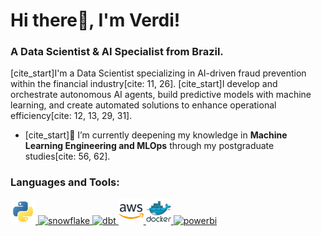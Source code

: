 <h1 align="left">Hi there👋, I'm Verdi!</h1>

<h3 align="left">A Data Scientist & AI Specialist from Brazil.</h3>

<p align="left">
[cite_start]I'm a Data Scientist specializing in AI-driven fraud prevention within the financial industry[cite: 11, 26]. [cite_start]I develop and orchestrate autonomous AI agents, build predictive models with machine learning, and create automated solutions to enhance operational efficiency[cite: 12, 13, 29, 31].
</p>

- [cite_start]🌱 I’m currently deepening my knowledge in **Machine Learning Engineering and MLOps** through my postgraduate studies[cite: 56, 62].

<h3 align="left">Languages and Tools:</h3>
<p align="left"> 
    <a href="https://www.python.org" target="_blank" rel="noreferrer"> 
        <img src="https://raw.githubusercontent.com/devicons/devicon/master/icons/python/python-original.svg" alt="python" width="40" height="40"/> 
    </a> 
    <a href="https://www.snowflake.com/" target="_blank" rel="noreferrer"> 
        <img src="https://cdn.jsdelivr.net/gh/devicons/devicon/icons/snowflake/snowflake-original.svg" alt="snowflake" width="40" height="40"/>
    </a>
    <a href="https://www.getdbt.com/" target="_blank" rel="noreferrer"> 
        <img src="https://cdn.jsdelivr.net/gh/devicons/devicon/icons/dbt/dbt-original.svg" alt="dbt" width="40" height="40"/>
    </a>
    <a href="https://aws.amazon.com" target="_blank" rel="noreferrer"> 
        <img src="https://raw.githubusercontent.com/devicons/devicon/master/icons/amazonwebservices/amazonwebservices-original-wordmark.svg" alt="aws" width="40" height="40"/> 
    </a> 
    <a href="https://www.docker.com/" target="_blank" rel="noreferrer"> 
        <img src="https://raw.githubusercontent.com/devicons/devicon/master/icons/docker/docker-original-wordmark.svg" alt="docker" width="40" height="40"/> 
    </a>
    <a href="https://powerbi.microsoft.com/pt-br/" target="_blank" rel="noreferrer"> 
        <img src="https://raw.githubusercontent.com/devicons/devicon/55609aa5bd817ff167afce0d965585c92040787a/icons/powerbi/powerbi-original.svg" alt="powerbi" width="40" height="40"/> 
    </a>
</p>

